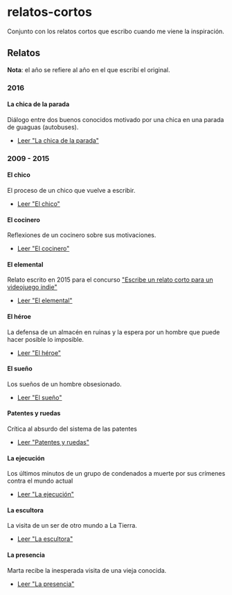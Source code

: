 # relatos-cortos

Conjunto con los relatos cortos que escribo cuando me viene la inspiración.

## Relatos

**Nota**: el año se refiere al año en el que escribí el original.

### 2016

#### La chica de la parada

Diálogo entre dos buenos conocidos motivado por una chica en una parada de guaguas (autobuses).

- [Leer "La chica de la parada"](2016/la_chica_de_la_parada.md)


### 2009 - 2015

#### El chico

El proceso de un chico que vuelve a escribir.

- [Leer "El chico"](2009-2015/el_chico.md)

#### El cocinero

Reflexiones de un cocinero sobre sus motivaciones.

- [Leer "El cocinero"](2009-2015/el_cocinero.md)

#### El elemental

Relato escrito en 2015 para el concurso ["Escribe un relato corto para un videojuego indie"](http://www.gametopia.es/learning/concurso)

- [Leer "El elemental"](2009-2015/el_elemental.md)

#### El héroe

La defensa de un almacén en ruinas y la espera por un hombre que puede hacer posible lo imposible.

- [Leer "El héroe"](2009-2015/el_héroe.md)

#### El sueño

Los sueños de un hombre obsesionado.

- [Leer "El sueño"](2009-2015/el_sueño.md)

#### Patentes y ruedas

Crítica al absurdo del sistema de las patentes

- [Leer "Patentes y ruedas"](2009-2015/patentes_y_ruedas.md)

#### La ejecución

Los últimos minutos de un grupo de condenados a muerte por sus crímenes contra el mundo actual

- [Leer "La ejecución"](2009-2015/la_ejecución.md)

#### La escultora

La visita de un ser de otro mundo a La Tierra.

- [Leer "La escultora"](2009-2015/la_escultora.md)

#### La presencia

Marta recibe la inesperada visita de una vieja conocida.

- [Leer "La presencia"](2009-2015/la_presencia.md)
